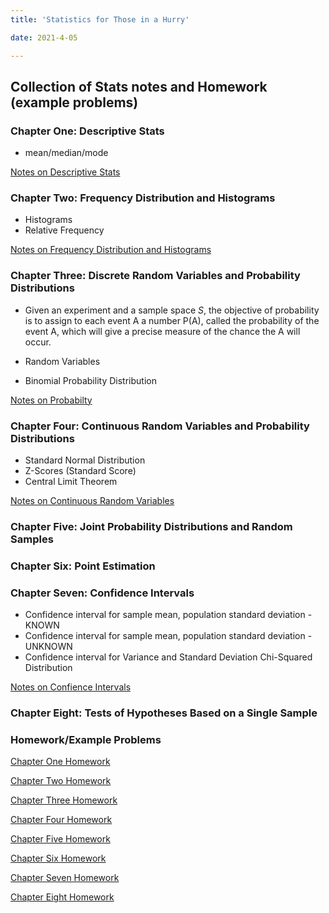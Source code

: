 ```yaml
---
title: 'Statistics for Those in a Hurry'

date: 2021-4-05

---
```



## Collection of Stats notes and Homework (example problems)

### Chapter One: Descriptive Stats

* mean/median/mode

[Notes on Descriptive Stats](/Files/stats/Stats_Chapter_1.pdf)

### Chapter Two: Frequency Distribution and Histograms

* Histograms
* Relative Frequency

[Notes on Frequency Distribution and Histograms](/Files/stats/Stats_Chapter_2.pdf)


### Chapter Three: Discrete Random Variables and Probability Distributions

* Given an experiment and a sample space *S*, the objective of probability is to assign to each event A a number P(A), called the probability of the event A, which will give a precise measure of the chance the A will occur.

* Random Variables
* Binomial Probability Distribution

[Notes on Probabilty](/Files/stats/Stats_Chapter_3.pdf)


### Chapter Four: Continuous Random Variables and Probability Distributions

* Standard Normal Distribution
* Z-Scores (Standard Score)
* Central Limit Theorem

[Notes on Continuous Random Variables](/Files/stats/Stats_Chapter_4.pdf)


### Chapter Five: Joint Probability Distributions and Random Samples


### Chapter Six: Point Estimation

### Chapter Seven: Confidence Intervals

* Confidence interval for sample mean, population standard deviation -KNOWN
* Confidence interval for sample mean, population standard deviation -UNKNOWN
* Confidence interval for Variance and Standard Deviation Chi-Squared Distribution

[Notes on Confience Intervals](/Files/stats/Stats_Chapter_7.pdf)


### Chapter Eight: Tests of Hypotheses Based on a Single Sample


### Homework/Example Problems

[Chapter One Homework](/Files/stats/HW/Stats_HW1.pdf)

[Chapter Two Homework](/Files/stats/HW/Stats_HW2.pdf)

[Chapter Three Homework](/Files/stats/HW/Stats_HW3.pdf)

[Chapter Four Homework](/Files/stats/HW/Stats_HW4.pdf)

[Chapter Five Homework](/Files/stats/HW/Stats_HW5.pdf)

[Chapter Six Homework](/Files/stats/HW/Stats_HW6.pdf)

[Chapter Seven Homework](/Files/stats/HW/Stats_HW7.pdf)

[Chapter Eight Homework](/Files/stats/HW/Stats_HW8.pdf)
